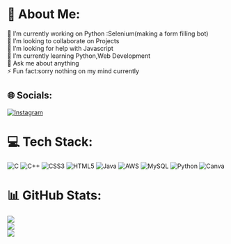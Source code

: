 # 💫 About Me:
🔭 I’m currently working on Python :Selenium(making a form filling bot) <br>👯 I’m looking to collaborate on Projects <br>🤝 I’m looking for help with Javascript<br>🌱 I’m currently learning Python,Web Development<br>💬 Ask me about anything<br>⚡ Fun fact:sorry nothing on my mind currently


## 🌐 Socials:
[![Instagram](https://img.shields.io/badge/Instagram-%23E4405F.svg?logo=Instagram&logoColor=white)](https://instagram.com/sssastikar) 

# 💻 Tech Stack:
![C](https://img.shields.io/badge/c-%2300599C.svg?style=for-the-badge&logo=c&logoColor=white) ![C++](https://img.shields.io/badge/c++-%2300599C.svg?style=for-the-badge&logo=c%2B%2B&logoColor=white) ![CSS3](https://img.shields.io/badge/css3-%231572B6.svg?style=for-the-badge&logo=css3&logoColor=white) ![HTML5](https://img.shields.io/badge/html5-%23E34F26.svg?style=for-the-badge&logo=html5&logoColor=white) ![Java](https://img.shields.io/badge/java-%23ED8B00.svg?style=for-the-badge&logo=java&logoColor=white) ![AWS](https://img.shields.io/badge/AWS-%23FF9900.svg?style=for-the-badge&logo=amazon-aws&logoColor=white) ![MySQL](https://img.shields.io/badge/mysql-%2300f.svg?style=for-the-badge&logo=mysql&logoColor=white) ![Python](https://img.shields.io/badge/python-3670A0?style=for-the-badge&logo=python&logoColor=ffdd54) ![Canva](https://img.shields.io/badge/Canva-%2300C4CC.svg?style=for-the-badge&logo=Canva&logoColor=white)
# 📊 GitHub Stats:
![](https://github-readme-stats.vercel.app/api?username=Shaun-sas&theme=radical&hide_border=false&include_all_commits=false&count_private=true)<br/>
![](https://github-readme-streak-stats.herokuapp.com/?user=Shaun-sas&theme=radical&hide_border=false)<br/>
![](https://github-readme-stats.vercel.app/api/top-langs/?username=Shaun-sas&theme=radical&hide_border=false&include_all_commits=false&count_private=true&layout=compact)

